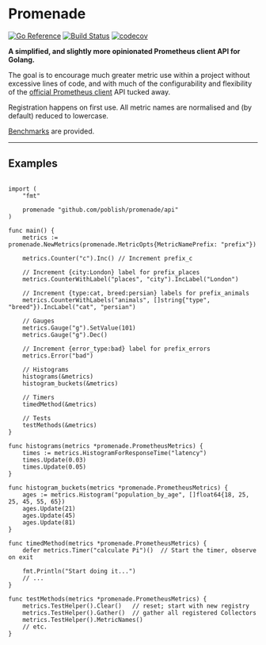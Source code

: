 # Promenade

[![Go Reference](https://pkg.go.dev/badge/github.com/poblish/promenade.svg)](https://pkg.go.dev/github.com/poblish/promenade)
[![Build Status](https://travis-ci.com/poblish/promenade.svg?branch=master)](https://travis-ci.com/poblish/promenade)
[![codecov](https://codecov.io/gh/poblish/promenade/branch/master/graph/badge.svg?token=mmuq7NfHLd)](https://codecov.io/gh/poblish/promenade)

**A simplified, and slightly more opinionated Prometheus client API for Golang.**

The goal is to encourage much greater metric use within a project without excessive lines of code, and with much of the configurability and flexibility of the [official Prometheus client](https://pkg.go.dev/github.com/prometheus/client_golang/prometheus) API tucked away.

Registration happens on first use. All metric names are normalised and (by default) reduced to lowercase.

[Benchmarks](https://github.com/poblish/promenade/blob/master/api/api_benchmarks_test.go) are provided.

----

## Examples

```golang

import (
    "fmt"

    promenade "github.com/poblish/promenade/api"
)

func main() {
    metrics := promenade.NewMetrics(promenade.MetricOpts{MetricNamePrefix: "prefix"})

    metrics.Counter("c").Inc() // Increment prefix_c

    // Increment {city:London} label for prefix_places
    metrics.CounterWithLabel("places", "city").IncLabel("London")

    // Increment {type:cat, breed:persian} labels for prefix_animals
    metrics.CounterWithLabels("animals", []string{"type", "breed"}).IncLabel("cat", "persian")

    // Gauges
    metrics.Gauge("g").SetValue(101)
    metrics.Gauge("g").Dec()

    // Increment {error_type:bad} label for prefix_errors
    metrics.Error("bad")

    // Histograms
    histograms(&metrics)
    histogram_buckets(&metrics)

    // Timers
    timedMethod(&metrics)

    // Tests
    testMethods(&metrics)
}

func histograms(metrics *promenade.PrometheusMetrics) {
    times := metrics.HistogramForResponseTime("latency")
    times.Update(0.03)
    times.Update(0.05)
}

func histogram_buckets(metrics *promenade.PrometheusMetrics) {
    ages := metrics.Histogram("population_by_age", []float64{18, 25, 25, 45, 55, 65})
    ages.Update(21)
    ages.Update(45)
    ages.Update(81)
}

func timedMethod(metrics *promenade.PrometheusMetrics) {
    defer metrics.Timer("calculate Pi")()  // Start the timer, observe on exit

    fmt.Println("Start doing it...")
    // ...
}

func testMethods(metrics *promenade.PrometheusMetrics) {
    metrics.TestHelper().Clear()   // reset; start with new registry
    metrics.TestHelper().Gather()  // gather all registered Collectors 
    metrics.TestHelper().MetricNames()
    // etc.
}
```